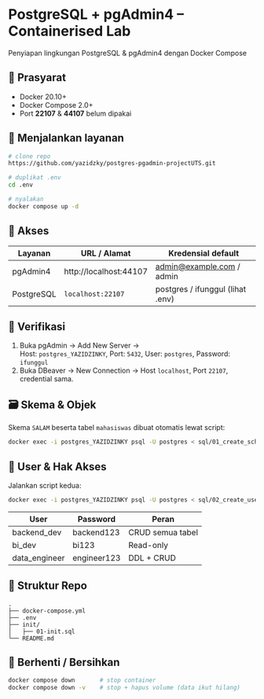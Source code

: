 # PostgreSQL + pgAdmin4 – Containerised Lab

Penyiapan lingkungan PostgreSQL & pgAdmin4 dengan Docker Compose

## 🧱 Prasyarat
- Docker 20.10+  
- Docker Compose 2.0+  
- Port **22107** & **44107** belum dipakai

## 🚀 Menjalankan layanan
```bash
# clone repo 
https://github.com/yazidzky/postgres-pgadmin-projectUTS.git

# duplikat .env
cd .env

# nyalakan
docker compose up -d
```

## 📡 Akses
| Layanan   | URL / Alamat               | Kredensial default              |
|-----------|----------------------------|----------------------------------|
| pgAdmin4  | http://localhost:44107     | admin@example.com / admin        |
| PostgreSQL | `localhost:22107`         | postgres / ifunggul (lihat .env) |

## 🧪 Verifikasi
1. Buka pgAdmin → Add New Server →  
   Host: `postgres_YAZIDZINKY`, Port: `5432`, User: `postgres`, Password: `ifunggul`  
2. Buka DBeaver → New Connection → Host `localhost`, Port `22107`, credential sama.

## 🗃️ Skema & Objek
Skema `SALAM` beserta tabel `mahasiswas` dibuat otomatis lewat script:
```bash
docker exec -i postgres_YAZIDZINKY psql -U postgres < sql/01_create_schema_and_table.sql
```

## 👥 User & Hak Akses
Jalankan script kedua:
```bash
docker exec -i postgres_YAZIDZINKY psql -U postgres < sql/02_create_users_and_grant.sql
```

| User            | Password      | Peran |
|-----------------|---------------|-------|
| backend_dev     | backend123    | CRUD semua tabel |
| bi_dev          | bi123         | Read-only |
| data_engineer   | engineer123   | DDL + CRUD |

## 📂 Struktur Repo
```
.
├── docker-compose.yml
├── .env
├── init/
│   ├── 01-init.sql
└── README.md
```

## 🛑 Berhenti / Bersihkan
```bash
docker compose down       # stop container
docker compose down -v    # stop + hapus volume (data ikut hilang)
```

